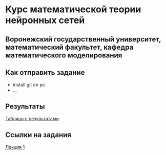 # Курс математической теории нейронных сетей 
## Воронежский государственный университет, математический факультет, кафедра математического моделирования
## Как отправить задание
- install git on pc
- ...
## Результаты
[Таблица с результатами](results.md)
## Ссылки на задания
[Лекция 1](https://github.com/Zudik/math_theory_nn/blob/main/exercises/lection_1_func_activate.ipynb)
